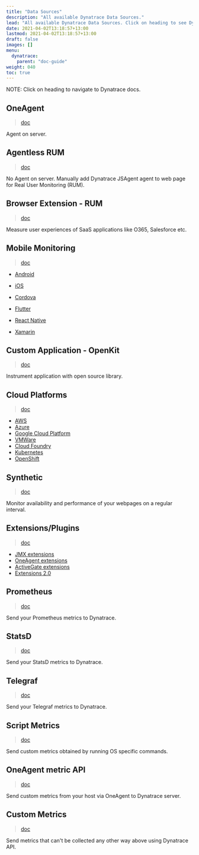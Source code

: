 ```yaml
---
title: "Data Sources"
description: "All available Dynatrace Data Sources."
lead: "All available Dynatrace Data Sources. Click on heading to see Dynatrace documentation."
date: 2021-04-02T13:18:57+13:00
lastmod: 2021-04-02T13:18:57+13:00
draft: false
images: []
menu: 
  dynatrace:
    parent: "doc-guide"
weight: 040
toc: true
---
```


NOTE: Click on heading to navigate to Dynatrace docs.

## OneAgent

> [doc](https://www.dynatrace.com/support/help/shortlink/oneagent-hub)

Agent on server.

## Agentless RUM

> [doc](https://www.dynatrace.com/support/help/shortlink/agentless-rum)

No Agent on server. Manually add Dynatrace JSAgent agent to web page for Real User Monitoring (RUM).

## Browser Extension - RUM

> [doc](https://www.dynatrace.com/support/help/shortlink/rum-browser-extension)

Measure user experiences of SaaS applications like O365, Salesforce etc.

## Mobile Monitoring

> [doc]((https://www.dynatrace.com/support/help/shortlink/mobile-rum-subsection))
    
- [Android](https://www.dynatrace.com/support/help/shortlink/android-hub) 

- [iOS](https://www.dynatrace.com/support/help/shortlink/ios-hub)
     
- [Cordova](https://www.dynatrace.com/support/help/shortlink/cordova)

- [Flutter](https://www.dynatrace.com/support/help/shortlink/flutter)

- [React Native](https://www.dynatrace.com/support/help/shortlink/react-native)

- [Xamarin](https://www.dynatrace.com/support/help/shortlink/xamarin)

## Custom Application - OpenKit

> [doc](https://www.dynatrace.com/support/help/shortlink/openkit-hub)

Instrument application with open source library.

## Cloud Platforms

> [doc](https://www.dynatrace.com/support/help/shortlink/section-cloud-platforms)

- [AWS](https://www.dynatrace.com/support/help/shortlink/aws-hub)
- [Azure](https://www.dynatrace.com/support/help/shortlink/azure-hub)
- [Google Cloud Platform](https://www.dynatrace.com/support/help/shortlink/google-cloud-hub)
- [VMWare](https://www.dynatrace.com/support/help/shortlink/vmware-hub)
- [Cloud Foundry](https://www.dynatrace.com/support/help/shortlink/cloud-foundry-hub)
- [Kubernetes](https://www.dynatrace.com/support/help/shortlink/kubernetes-hub)
- [OpenShift](https://www.dynatrace.com/support/help/shortlink/openshift-hub)

## Synthetic

> [doc](https://www.dynatrace.com/support/help/shortlink/synthetic-hub)

Monitor availability and performance of your webpages on a regular interval.

## Extensions/Plugins

> [doc](https://www.dynatrace.com/support/help/shortlink/extensions-hub)

- [JMX extensions](https://www.dynatrace.com/support/help/shortlink/jmx-extensions)
- [OneAgent extensions](https://www.dynatrace.com/support/help/shortlink/oneagent-plugins-hub)
- [ActiveGate extensions](https://www.dynatrace.com/support/help/shortlink/activegate-extensions-intro)
- [Extensions 2.0](https://www.dynatrace.com/support/help/shortlink/get-started-extensions20)

## Prometheus

> [doc](https://www.dynatrace.com/support/help/shortlink/monitor-prometheus-metrics)

Send your Prometheus metrics to Dynatrace.

## StatsD

> [doc](https://www.dynatrace.com/support/help/shortlink/statsd-metric-ingestion)

Send your StatsD metrics to Dynatrace.

## Telegraf

> [doc](https://www.dynatrace.com/support/help/shortlink/telegraf)

Send your Telegraf metrics to Dynatrace.

## Script Metrics

> [doc](https://www.dynatrace.com/support/help/shortlink/pipe-metric-ingestion)

Send custom metrics obtained by running OS specific commands.

## OneAgent metric API

> [doc](https://www.dynatrace.com/support/help/shortlink/local-api)

Send custom metrics from your host via OneAgent to Dynatrace server.

## Custom Metrics

> [doc](https://www.dynatrace.com/support/help/shortlink/custom-metrics)

Send metrics that can't be collected any other way above using Dynatrace API.

